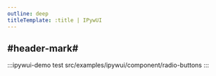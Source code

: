 ```yaml
---
outline: deep
titleTemplate: :title | IPywUI
---
```


## #header-mark#
:::ipywui-demo test
src/examples/ipywui/component/radio-buttons
:::
